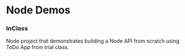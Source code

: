 # Node Demos

### InClass

   Node project that demonstrates building a Node API from scratch using ToDo App from trial class. 
